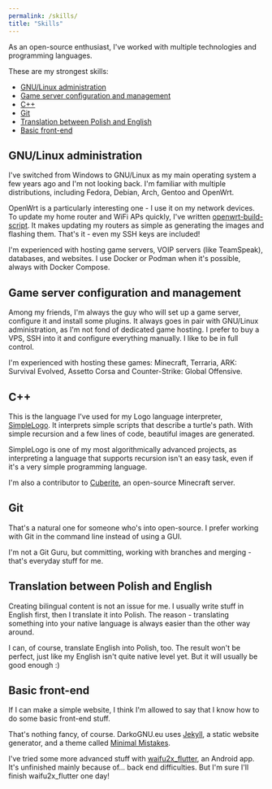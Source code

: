 ```yaml
---
permalink: /skills/
title: "Skills"
---
```


As an open-source enthusiast, I've worked with multiple technologies and programming languages.

These are my strongest skills:

- [GNU/Linux administration](#gnulinux-administration)
- [Game server configuration and management](#game-server-configuration-and-management)
- [C++](#c)
- [Git](#git)
- [Translation between Polish and English](#translation-between-polish-and-english)
- [Basic front-end](#basic-front-end)

## GNU/Linux administration

I've switched from Windows to GNU/Linux as my main operating system a few years ago and I'm not looking back.
I'm familiar with multiple distributions, including Fedora, Debian, Arch, Gentoo and OpenWrt.

OpenWrt is a particularly interesting one - I use it on my network devices.
To update my home router and WiFi APs quickly, I've written [openwrt-build-script](https://github.com/DarkoGNU/openwrt-build-script).
It makes updating my routers as simple as generating the images and flashing them. That's it - even my SSH keys are included!

I'm experienced with hosting game servers, VOIP servers (like TeamSpeak), databases, and websites.
I use Docker or Podman when it's possible, always with Docker Compose.

## Game server configuration and management

Among my friends, I'm always the guy who will set up a game server, configure it and install some plugins.
It always goes in pair with GNU/Linux administration, as I'm not fond of dedicated game hosting.
I prefer to buy a VPS, SSH into it and configure everything manually. I like to be in full control.

I'm experienced with hosting these games: Minecraft, Terraria, ARK: Survival Evolved, Assetto Corsa and
Counter-Strike: Global Offensive.

## C++

This is the language I've used for my Logo language interpreter, [SimpleLogo](https://github.com/DarkoGNU/SimpleLogo).
It interprets simple scripts that describe a turtle's path. With simple recursion and a few lines of code, beautiful images are generated.

SimpleLogo is one of my most algorithmically advanced projects, as interpreting a language that supports recursion isn't an easy task,
even if it's a very simple programming language.

I'm also a contributor to [Cuberite](https://github.com/cuberite/cuberite), an open-source Minecraft server.

## Git

That's a natural one for someone who's into open-source. I prefer working with Git in the command line instead of using a GUI.

I'm not a Git Guru, but committing, working with branches and merging - that's everyday stuff for me.

## Translation between Polish and English

Creating bilingual content is not an issue for me. I usually write stuff in English first, then I translate it into Polish.
The reason - translating something into your native language is always easier than the other way around.

I can, of course, translate English into Polish, too. The result won't be perfect, just like my English isn't quite native level yet.
But it will usually be good enough :)

## Basic front-end

If I can make a simple website, I think I'm allowed to say that I know how to do some basic front-end stuff.

That's nothing fancy, of course. DarkoGNU.eu uses [Jekyll](https://jekyllrb.com/), a static website generator,
and a theme called [Minimal Mistakes](https://mademistakes.com/work/minimal-mistakes-jekyll-theme/).

I've tried some more advanced stuff with [waifu2x_flutter](https://github.com/DarkoGNU/waifu2x_flutter), an Android app.
It's unfinished mainly because of... back end difficulties. But I'm sure I'll finish waifu2x_flutter one day!
